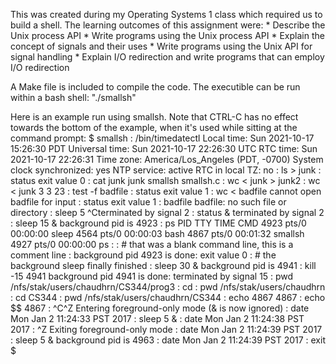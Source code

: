 This was created during my Operating Systems 1 class which required us to build a shell.
  The learning outcomes of this assignment were:
    * Describe the Unix process API
    * Write programs using the Unix process API
    * Explain the concept of signals and their uses
    * Write programs using the Unix API for signal handling 
    * Explain I/O redirection and write programs that can employ I/O redirection
    
A Make file is included to compile the code.
The executible can be run within a bash shell: "./smallsh"

Here is an example run using smallsh. Note that CTRL-C has no effect towards the bottom of the example, when it's used while sitting at the command prompt:
    $ smallsh
    : /bin/timedatectl
                   Local time: Sun 2021-10-17 15:26:30 PDT
               Universal time: Sun 2021-10-17 22:26:30 UTC
                     RTC time: Sun 2021-10-17 22:26:31
                    Time zone: America/Los_Angeles (PDT, -0700)
    System clock synchronized: yes
                  NTP service: active
              RTC in local TZ: no
    : ls > junk
    : status
    exit value 0
    : cat junk
    junk
    smallsh
    smallsh.c
    : wc < junk > junk2
    : wc < junk
           3       3      23
    : test -f badfile
    : status
    exit value 1
    : wc < badfile
    cannot open badfile for input
    : status
    exit value 1
    : badfile
    badfile: no such file or directory
    : sleep 5
    ^Cterminated by signal 2
    : status &
    terminated by signal 2
    : sleep 15 &
    background pid is 4923
    : ps
      PID TTY          TIME CMD
     4923 pts/0    00:00:00 sleep
     4564 pts/0    00:00:03 bash
     4867 pts/0    00:01:32 smallsh
     4927 pts/0    00:00:00 ps
    :
    : # that was a blank command line, this is a comment line
    :
    background pid 4923 is done: exit value 0
    : # the background sleep finally finished
    : sleep 30 &
    background pid is 4941
    : kill -15 4941
    background pid 4941 is done: terminated by signal 15
    : pwd
    /nfs/stak/users/chaudhrn/CS344/prog3
    : cd
    : pwd
    /nfs/stak/users/chaudhrn
    : cd CS344
    : pwd
    /nfs/stak/users/chaudhrn/CS344
    : echo 4867
    4867
    : echo $$
    4867
    : ^C^Z
    Entering foreground-only mode (& is now ignored)
    : date
     Mon Jan  2 11:24:33 PST 2017
    : sleep 5 &
    : date
     Mon Jan  2 11:24:38 PST 2017
    : ^Z
    Exiting foreground-only mode
    : date
     Mon Jan  2 11:24:39 PST 2017
    : sleep 5 &
    background pid is 4963
    : date
     Mon Jan 2 11:24:39 PST 2017
    : exit
    $

